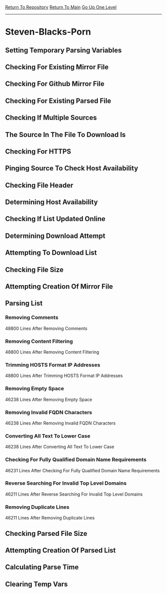 [Return To Repository](https://github.com/deathbybandaid/piholeparser/)
[Return To Main](https://github.com/deathbybandaid/piholeparser/blob/master/RecentRunLogs/Mainlog.md)
[Go Up One Level](https://github.com/deathbybandaid/piholeparser/blob/master/RecentRunLogs/TopLevelScripts/30-Processing-Blacklists.md)
____________________________________
# Steven-Blacks-Porn
## Setting Temporary Parsing Variables
## Checking For Existing Mirror File
## Checking For Github Mirror File
## Checking For Existing Parsed File
## Checking If Multiple Sources
## The Source In The File To Download Is
## Checking For HTTPS
## Pinging Source To Check Host Availability
## Checking File Header
## Determining Host Availability
## Checking If List Updated Online
## Determining Download Attempt
## Attempting To Download List
## Checking File Size
## Attempting Creation Of Mirror File
## Parsing List
### Removing Comments
48800 Lines After Removing Comments
### Removing Content Filtering
48800 Lines After Removing Content Filtering
### Trimming HOSTS Format IP Addresses
48800 Lines After Trimming HOSTS Format IP Addresses
### Removing Empty Space
46238 Lines After Removing Empty Space
### Removing Invalid FQDN Characters
46238 Lines After Removing Invalid FQDN Characters
### Converting All Text To Lower Case
46238 Lines After Converting All Text To Lower Case
### Checking For Fully Qualified Domain Name Requirements
46231 Lines After Checking For Fully Qualified Domain Name Requirements
### Reverse Searching For Invalid Top Level Domains
46211 Lines After Reverse Searching For Invalid Top Level Domains
### Removing Duplicate Lines
46211 Lines After Removing Duplicate Lines
## Checking Parsed File Size
## Attempting Creation Of Parsed List
## Calculating Parse Time
## Clearing Temp Vars
